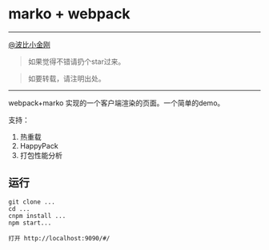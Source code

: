 # marko + webpack

<hr/>

<a href="https://github.com/cbbfcd">@波比小金刚</a>

>如果觉得不错请扔个star过来。

> 如要转载，请注明出处。

<hr/>


webpack+marko 实现的一个客户端渲染的页面。一个简单的demo。

支持：
1. 热重载
2. HappyPack
3. 打包性能分析


## 运行

```
git clone ...
cd ...
cnpm install ...
npm start...

打开 http://localhost:9090/#/
```